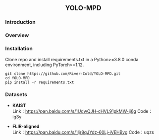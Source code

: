 ## <div align="center">YOLO-MPD</div>

### Introduction

### Overview

### Installation
Clone repo and install requirements.txt in a Python>=3.8.0 conda environment, including PyTorch>=1.12.
```
git clone https://github.com/River-Cold/YOLO-MPD.git
cd YOLO-MPD
pip install -r requirements.txt
```

### Datasets
 - **KAIST**  
Link：https://pan.baidu.com/s/1UdwQJH-cHVL91pkMW-ij6g 
Code：ig3y

 - **FLIR-aligned**  
Link：https://pan.baidu.com/s/1ljr8qJYdz-60Lj-iVEHBvg 
Code：uqzs
